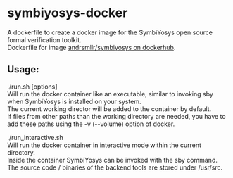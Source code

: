 # symbiyosys-docker
A dockerfile to create a docker image for the SymbiYosys open source formal verification toolkit.  
Dockerfile for image [andrsmllr/symbiyosys on dockerhub](https://cloud.docker.com/repository/docker/andrsmllr/symbiyosys).  

## Usage:

./run.sh [options]  
Will run the docker container like an executable, similar to invoking sby when SymbiYosys is installed on your system.  
The current working director will be added to the container by default.  
If files from other paths than the working directory are needed, you have to add these paths using the -v (--volume) option of docker.  

./run_interactive.sh  
Will run the docker container in interactive mode within the current directory.  
Inside the container SymbiYosys can be invoked with the sby command.  
The source code / binaries of the backend tools are stored under /usr/src.  
